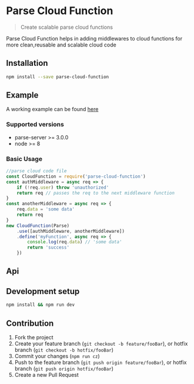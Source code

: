 # Parse Cloud Function

> Create scalable parse cloud functions

Parse Cloud Function helps in adding middlewares to cloud functions for more clean,reusable and scalable cloud code

## Installation

```sh
npm install --save parse-cloud-function
```

## Example

A working example can be found [here](example)

### Supported versions

- parse-server >= 3.0.0
- node >= 8

### Basic Usage

```js
//parse cloud code file
const CloudFunction = require('parse-cloud-function')
const authMiddleware = async req => {
	if (!req.user) throw 'unauthorized'
	return req // passes the req to the next middleware function
}
const anotherMiddleware = async req => {
	req.data = 'some data'
	return req
}
new CloudFunction(Parse)
	.use([authMiddleware, anotherMiddleware])
	.define('myFunction', async req => {
		console.log(req.data) // 'some data'
		return 'success'
	})
```

## Api

## Development setup

```sh
npm install && npm run dev
```

## Contribution

1. Fork the project
2. Create your feature branch (`git checkout -b feature/fooBar`), or hotfix branch (`git checkout -b hotfix/fooBar`)
3. Commit your changes (`npm run cz`)
4. Push to the feature branch (`git push origin feature/fooBar`), or hotfix branch (`git push origin hotfix/fooBar`)
5. Create a new Pull Request
